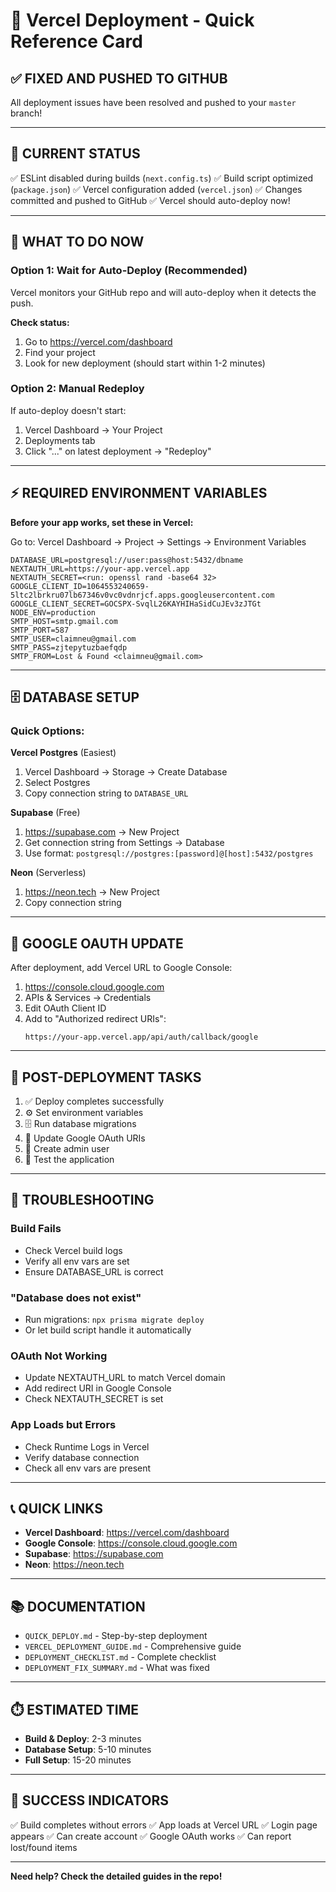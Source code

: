 # 🚀 Vercel Deployment - Quick Reference Card

## ✅ FIXED AND PUSHED TO GITHUB
All deployment issues have been resolved and pushed to your `master` branch!

---

## 📍 CURRENT STATUS

✅ ESLint disabled during builds (`next.config.ts`)
✅ Build script optimized (`package.json`)
✅ Vercel configuration added (`vercel.json`)
✅ Changes committed and pushed to GitHub
✅ Vercel should auto-deploy now!

---

## 🎯 WHAT TO DO NOW

### Option 1: Wait for Auto-Deploy (Recommended)
Vercel monitors your GitHub repo and will auto-deploy when it detects the push.

**Check status:**
1. Go to https://vercel.com/dashboard
2. Find your project
3. Look for new deployment (should start within 1-2 minutes)

### Option 2: Manual Redeploy
If auto-deploy doesn't start:
1. Vercel Dashboard → Your Project
2. Deployments tab
3. Click "..." on latest deployment → "Redeploy"

---

## ⚡ REQUIRED ENVIRONMENT VARIABLES

**Before your app works, set these in Vercel:**

Go to: Vercel Dashboard → Project → Settings → Environment Variables

```plaintext
DATABASE_URL=postgresql://user:pass@host:5432/dbname
NEXTAUTH_URL=https://your-app.vercel.app
NEXTAUTH_SECRET=<run: openssl rand -base64 32>
GOOGLE_CLIENT_ID=1064553240659-5ltc2lbrkru07lb67346v0vc0vdnrjcf.apps.googleusercontent.com
GOOGLE_CLIENT_SECRET=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
NODE_ENV=production
SMTP_HOST=smtp.gmail.com
SMTP_PORT=587
SMTP_USER=claimneu@gmail.com
SMTP_PASS=zjtepytuzbaefqdp
SMTP_FROM=Lost & Found <claimneu@gmail.com>
```

---

## 🗄️ DATABASE SETUP

### Quick Options:

**Vercel Postgres** (Easiest)
1. Vercel Dashboard → Storage → Create Database
2. Select Postgres
3. Copy connection string to `DATABASE_URL`

**Supabase** (Free)
1. https://supabase.com → New Project
2. Get connection string from Settings → Database
3. Use format: `postgresql://postgres:[password]@[host]:5432/postgres`

**Neon** (Serverless)
1. https://neon.tech → New Project
2. Copy connection string

---

## 🔐 GOOGLE OAUTH UPDATE

After deployment, add Vercel URL to Google Console:

1. https://console.cloud.google.com
2. APIs & Services → Credentials
3. Edit OAuth Client ID
4. Add to "Authorized redirect URIs":
   ```
   https://your-app.vercel.app/api/auth/callback/google
   ```

---

## 📝 POST-DEPLOYMENT TASKS

1. ✅ Deploy completes successfully
2. ⚙️ Set environment variables
3. 🗄️ Run database migrations
4. 🔐 Update Google OAuth URIs
5. 👤 Create admin user
6. 🧪 Test the application

---

## 🐛 TROUBLESHOOTING

### Build Fails
- Check Vercel build logs
- Verify all env vars are set
- Ensure DATABASE_URL is correct

### "Database does not exist"
- Run migrations: `npx prisma migrate deploy`
- Or let build script handle it automatically

### OAuth Not Working
- Update NEXTAUTH_URL to match Vercel domain
- Add redirect URI in Google Console
- Check NEXTAUTH_SECRET is set

### App Loads but Errors
- Check Runtime Logs in Vercel
- Verify database connection
- Check all env vars are present

---

## 📞 QUICK LINKS

- **Vercel Dashboard**: https://vercel.com/dashboard
- **Google Console**: https://console.cloud.google.com
- **Supabase**: https://supabase.com
- **Neon**: https://neon.tech

---

## 📚 DOCUMENTATION

- `QUICK_DEPLOY.md` - Step-by-step deployment
- `VERCEL_DEPLOYMENT_GUIDE.md` - Comprehensive guide
- `DEPLOYMENT_CHECKLIST.md` - Complete checklist
- `DEPLOYMENT_FIX_SUMMARY.md` - What was fixed

---

## ⏱️ ESTIMATED TIME

- **Build & Deploy**: 2-3 minutes
- **Database Setup**: 5-10 minutes
- **Full Setup**: 15-20 minutes

---

## 🎉 SUCCESS INDICATORS

✅ Build completes without errors
✅ App loads at Vercel URL
✅ Login page appears
✅ Can create account
✅ Google OAuth works
✅ Can report lost/found items

---

**Need help? Check the detailed guides in the repo!**
